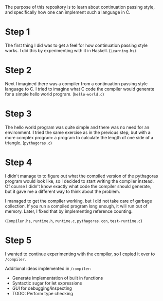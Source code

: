 The purpose of this repository is to learn about continuation passing style,
and specifically how one can implement such a language in C.

# Step 1

The first thing I did was to get a feel for how continuation passing style
works. I did this by experimenting with it in Haskell. (`Learning.hs`)

# Step 2

Next I imagined there was a compiler from a continuation passing style language
to C. I tried to imagine what C code the compiler would generate for a simple
hello world program. (`hello-world.c`)

# Step 3

The hello world program was quite simple and there was no need for an
environment. I tried the same exercise as in the previous step, but with a more
complex program: a program to calculate the length of one side of a triangle.
(`pythagoras.c`)

# Step 4

I didn't manage to to figure out what the compiled version of the pythagoras
program would look like, so I decided to start writing the compiler instead. Of
course I didn't know exactly what code the compiler should generate, but it
gave me a different way to think about the problem.

I managed to get the compiler working, but I did not take care of garbage
collection. If you run a compiled program long enough, it will run out of
memory. Later, I fixed that by implementing reference counting.

(`Compiler.hs`, `runtime.h`, `runtime.c`, `pythagoras.con`, `test-runtime.c`)

# Step 5

I wanted to continue experimenting with the compiler, so I copied it over to
`/compiler`.

Additional ideas implemented in `/compiler`:

* Generate implementation of built in functions
* Syntactic sugar for let expressions
* GUI for debugging/inspecting
* TODO: Perform type checking
